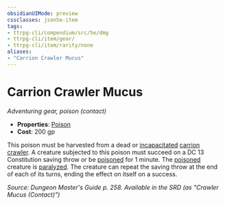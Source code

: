 ```yaml
---
obsidianUIMode: preview
cssclasses: json5e-item
tags:
- ttrpg-cli/compendium/src/5e/dmg
- ttrpg-cli/item/gear/
- ttrpg-cli/item/rarity/none
aliases: 
- "Carrion Crawler Mucus"
---
```

# Carrion Crawler Mucus
*Adventuring gear, poison (contact)*  


- **Properties**: [Poison](/CLI/item-properties.md#Poison)
- **Cost**: 200 gp

This poison must be harvested from a dead or [incapacitated](/CLI/conditions.md#Incapacitated) [carrion crawler](/CLI/bestiary/monstrosity/carrion-crawler.md). A creature subjected to this poison must succeed on a DC 13 Constitution saving throw or be [poisoned](/CLI/conditions.md#Poisoned) for 1 minute. The [poisoned](/CLI/conditions.md#Poisoned) creature is [paralyzed](/CLI/conditions.md#Paralyzed). The creature can repeat the saving throw at the end of each of its turns, ending the effect on itself on a success.

*Source: Dungeon Master's Guide p. 258. Available in the <span title='Systems Reference Document (5.1)'>SRD</span> (as "Crawler Mucus (Contact)")*